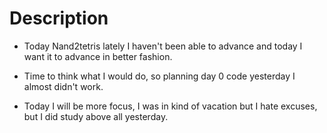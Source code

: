 # Description

- Today Nand2tetris lately I haven't been able to advance
  and today I want it to advance in better fashion.

- Time to think what I would do, so planning day 0 code
  yesterday I almost didn't work.

- Today I will be more focus, I was in kind of vacation but 
  I hate excuses, but I did study above all yesterday.
